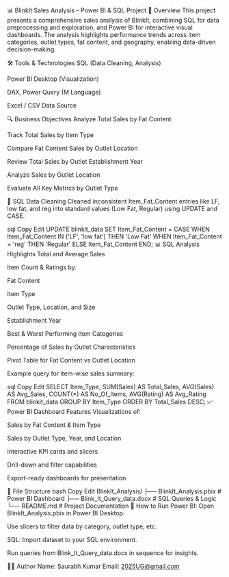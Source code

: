 📊 BlinkIt Sales Analysis – Power BI & SQL Project
📝 Overview
This project presents a comprehensive sales analysis of BlinkIt, combining SQL for data preprocessing and exploration, and Power BI for interactive visual dashboards. The analysis highlights performance trends across item categories, outlet types, fat content, and geography, enabling data-driven decision-making.

🛠️ Tools & Technologies
SQL (Data Cleaning, Analysis)

Power BI Desktop (Visualization)

DAX, Power Query (M Language)

Excel / CSV Data Source

🔍 Business Objectives
Analyze Total Sales by Fat Content

Track Total Sales by Item Type

Compare Fat Content Sales by Outlet Location

Review Total Sales by Outlet Establishment Year

Analyze Sales by Outlet Location

Evaluate All Key Metrics by Outlet Type

🧹 SQL Data Cleaning
Cleaned inconsistent Item_Fat_Content entries like LF, low fat, and reg into standard values (Low Fat, Regular) using UPDATE and CASE.

sql
Copy
Edit
UPDATE blinkit_data
SET Item_Fat_Content = CASE 
    WHEN Item_Fat_Content IN ('LF', 'low fat') THEN 'Low Fat'
    WHEN Item_Fat_Content = 'reg' THEN 'Regular'
    ELSE Item_Fat_Content
END;
📊 SQL Analysis Highlights
Total and Average Sales

Item Count & Ratings by:

Fat Content

Item Type

Outlet Type, Location, and Size

Establishment Year

Best & Worst Performing Item Categories

Percentage of Sales by Outlet Characteristics

Pivot Table for Fat Content vs Outlet Location

Example query for item-wise sales summary:

sql
Copy
Edit
SELECT Item_Type, 
       SUM(Sales) AS Total_Sales,
       AVG(Sales) AS Avg_Sales,
       COUNT(*) AS No_Of_Items,
       AVG(Rating) AS Avg_Rating
FROM blinkit_data
GROUP BY Item_Type
ORDER BY Total_Sales DESC;
📈 Power BI Dashboard Features
Visualizations of:

Sales by Fat Content & Item Type

Sales by Outlet Type, Year, and Location

Interactive KPI cards and slicers

Drill-down and filter capabilities

Export-ready dashboards for presentation

📂 File Structure
bash
Copy
Edit
BlinkIt_Analysis/
├── BlinkIt_Analysis.pbix           # Power BI Dashboard
├── Blink_It_Query_data.docx        # SQL Queries & Logic
└── README.md                       # Project Documentation
🚀 How to Run
Power BI:
Open BlinkIt_Analysis.pbix in Power BI Desktop.

Use slicers to filter data by category, outlet type, etc.

SQL:
Import dataset to your SQL environment.

Run queries from Blink_It_Query_data.docx in sequence for insights.

👨‍💻 Author
Name: Saurabh Kumar
Email: 2025UG@gmail.com
